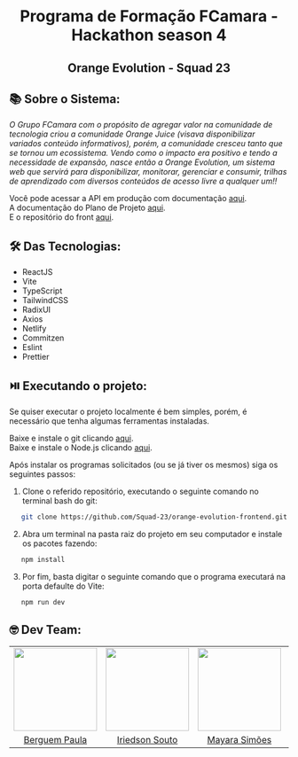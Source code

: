 <div align="center">
 <h1>Programa de Formação FCamara - Hackathon season 4</h1>
 <h2>Orange Evolution - Squad 23<h2>
</div>

## :books: Sobre o Sistema:
*O Grupo FCamara com o propósito de agregar valor na comunidade de tecnologia criou a comunidade Orange Juice (visava disponibilizar variados conteúdo informativos), porém, a comunidade cresceu tanto que se tornou um ecossistema. Vendo como o impacto era positivo e tendo a necessidade de expansão, nasce então a Orange Evolution, um sistema web que servirá para disponibilizar, monitorar, gerenciar e consumir, trilhas de aprendizado com diversos conteúdos de acesso livre a qualquer um!!*

Você pode acessar a API em produção com documentação [aqui](https://orange-evolution-squad23.herokuapp.com/).<br>
A documentação do Plano de Projeto [aqui](https://docs.google.com/document/d/1TTgzUW7h4axkqWaC1QBgf29GS2jSNTXJKlgWENJ8HYs/edit).<br>
E o repositório do front [aqui](https://github.com/Squad-23/orange-evolution-backend).<br>

## :hammer_and_wrench: Das Tecnologias:

- ReactJS
- Vite
- TypeScript
- TailwindCSS
- RadixUI
- Axios
- Netlify
- Commitzen
- Eslint
- Prettier

## :play_or_pause_button: Executando o projeto:

Se quiser executar o projeto localmente é bem simples, porém, é necessário que tenha algumas ferramentas instaladas.

Baixe e instale o git clicando [aqui](https://git-scm.com/downloads).<br>
Baixe e instale o Node.js clicando [aqui](https://nodejs.org/en/download/).<br>

Após instalar os programas solicitados (ou se já tiver os mesmos) siga os seguintes passos:

1. Clone o referido repositório, executando o seguinte comando no terminal bash do git:
```sh
   git clone https://github.com/Squad-23/orange-evolution-frontend.git
```

2. Abra um terminal na pasta raiz do projeto em seu computador e instale os pacotes fazendo:
```sh
   npm install
```

3. Por fim, basta digitar o seguinte comando que o programa executará na porta defaulte do Vite:
```sh
   npm run dev
```

## :nerd_face: Dev Team:
<div align="center">
  <table>
      <tr align="center">
          <td>
              <img src="https://avatars.githubusercontent.com/u/15823063?v=4" height="150px">
          </td>
          <td>
              <img src="https://avatars.githubusercontent.com/u/81063513?v=4" height="150px"></td>
          </td>
          <td>
              <img src="https://avatars.githubusercontent.com/u/99076574?v=4" height="150px"></td>
          </td>
          <td>
              <img src="https://avatars.githubusercontent.com/u/63216809?v=4" height="150px"></td>
          </td>
      </tr>
      <tr align="center">
          <td>
          <a href="https://github.com/paulaberguem">Berguem Paula</a>
          </td>
          <td>
          <a href="https://github.com/IriedsonSouto">Iriedson Souto</a>
          </td>
          <td>
          <a href="https://github.com/majhara">Mayara Simões</a>
          </td>
          <td>
          <a href="https://github.com/Rian-Aquino">Rian Aquino</a>
          </td>
      </tr>
  </table>
</div>


